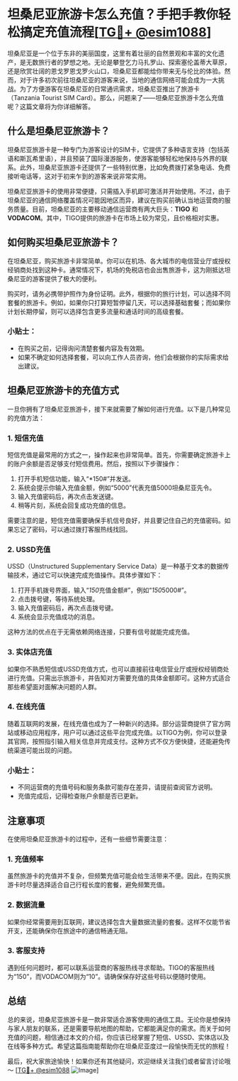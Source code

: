 # 坦桑尼亚旅游卡怎么充值？手把手教你轻松搞定充值流程[[TG💪+ @esim1088](https://t.me/s/esim1088)]

坦桑尼亚是一个位于东非的美丽国度，这里有着壮丽的自然景观和丰富的文化遗产，是无数旅行者的梦想之地。无论是攀登乞力马扎罗山、探索塞伦盖蒂大草原，还是欣赏壮阔的恩戈罗恩戈罗火山口，坦桑尼亚都能给你带来无与伦比的体验。然而，对于许多初次前往坦桑尼亚的游客来说，当地的通信网络可能会成为一大挑战。为了方便游客在坦桑尼亚的日常通讯需求，坦桑尼亚推出了旅游卡（Tanzania Tourist SIM Card）。那么，问题来了——坦桑尼亚旅游卡怎么充值呢？这篇文章将为你详细解答。

## 什么是坦桑尼亚旅游卡？

坦桑尼亚旅游卡是一种专门为游客设计的SIM卡，它提供了多种语言支持（包括英语和斯瓦希里语），并且预装了国际漫游服务，使游客能够轻松地保持与外界的联系。此外，坦桑尼亚旅游卡还提供了一些特别优惠，比如免费拨打紧急电话、免费接听电话等，这对于初来乍到的游客来说非常实用。

坦桑尼亚旅游卡的使用非常便捷，只需插入手机即可激活并开始使用。不过，由于坦桑尼亚的通信网络覆盖情况可能因地区而异，建议在购买前确认当地运营商的服务质量。目前，坦桑尼亚的主要移动通信运营商有两大巨头：**TIGO** 和 **VODACOM**。其中，TIGO提供的旅游卡在市场上较为常见，且价格相对实惠。

## 如何购买坦桑尼亚旅游卡？

在坦桑尼亚，购买旅游卡非常简单。你可以在机场、各大城市的电信营业厅或授权经销商处找到这种卡。通常情况下，机场的免税店也会出售旅游卡，这为刚抵达坦桑尼亚的游客提供了极大的便利。

购买时，请务必携带护照作为身份证明。此外，根据你的旅行计划，可以选择不同套餐的旅游卡。例如，如果你只打算短暂停留几天，可以选择基础套餐；而如果你计划长期停留，则可以选择包含更多流量和通话时间的高级套餐。

### 小贴士：
- 在购买之前，记得询问清楚套餐内容及有效期。
- 如果不确定如何选择套餐，可以向工作人员咨询，他们会根据你的实际需求给出建议。

## 坦桑尼亚旅游卡的充值方式

一旦你拥有了坦桑尼亚旅游卡，接下来就需要了解如何进行充值。以下是几种常见的充值方法：

### 1. 短信充值

短信充值是最常用的方式之一，操作起来也非常简单。首先，你需要确定旅游卡上的账户余额是否足够支付短信费用。然后，按照以下步骤操作：

1. 打开手机短信功能，输入“*150#”并发送。
2. 系统会提示你输入充值金额，例如“5000”代表充值5000坦桑尼亚先令。
3. 输入充值密码后，再次点击发送键。
4. 稍等片刻，系统会回复成功充值的信息。

需要注意的是，短信充值需要确保手机信号良好，并且要记住自己的充值密码。如果忘记了密码，可以通过拨打客服热线找回。

### 2. USSD充值

USSD（Unstructured Supplementary Service Data）是一种基于文本的数据传输技术，通过它可以快速完成充值操作。具体步骤如下：

1. 打开手机拨号界面，输入“*150*充值金额#”，例如“*150*5000#”。
2. 点击拨号键，等待系统处理。
3. 输入充值密码后，再次点击拨号键。
4. 系统会显示充值成功的消息。

这种方法的优点在于无需依赖网络连接，只要有信号就能完成充值。

### 3. 实体店充值

如果你不熟悉短信或USSD充值方式，也可以直接前往电信营业厅或授权经销商处进行充值。只需出示旅游卡，并告知对方需要充值的具体金额即可。这种方式适合那些希望面对面解决问题的人群。

### 4. 在线充值

随着互联网的发展，在线充值也成为了一种新兴的选择。部分运营商提供了官方网站或移动应用程序，用户可以通过这些平台完成充值。以TIGO为例，你可以登录其官网，按照指引输入相关信息并完成支付。这种方式不仅方便快捷，还能避免传统渠道可能出现的问题。

### 小贴士：
- 不同运营商的充值号码和服务条款可能存在差异，请提前查阅官方说明。
- 充值完成后，记得检查账户余额是否已更新。

## 注意事项

在使用坦桑尼亚旅游卡的过程中，还有一些细节需要注意：

### 1. 充值频率

虽然旅游卡的充值并不复杂，但频繁充值可能会给生活带来不便。因此，在购买旅游卡时尽量选择适合自己行程长度的套餐，避免频繁充值。

### 2. 数据流量

如果你经常需要用到互联网，建议选择包含大量数据流量的套餐。这样不仅能节省开支，还能确保你在旅途中的通信畅通无阻。

### 3. 客服支持

遇到任何问题时，都可以联系运营商的客服热线寻求帮助。TIGO的客服热线为“150”，而VODACOM则为“10”。请确保保存好这些号码以便随时使用。

## 总结

总的来说，坦桑尼亚旅游卡是一款非常适合游客使用的通信工具。无论你是想保持与家人朋友的联系，还是需要导航地图的帮助，它都能满足你的需求。而关于如何充值的问题，相信通过本文的介绍，你应该已经掌握了短信、USSD、实体店以及在线等多种方式。希望这篇指南能帮助你在坦桑尼亚度过一段愉快而无忧的旅程！

最后，祝大家旅途愉快！如果你还有其他疑问，欢迎继续关注我们或者留言讨论哦～ [[TG💪+ @esim1088](https://t.me/s/esim1088) ![Image](https://i.postimg.cc/4NQfJmqS/Snipaste-2025-05-13-00-14-12.png)]